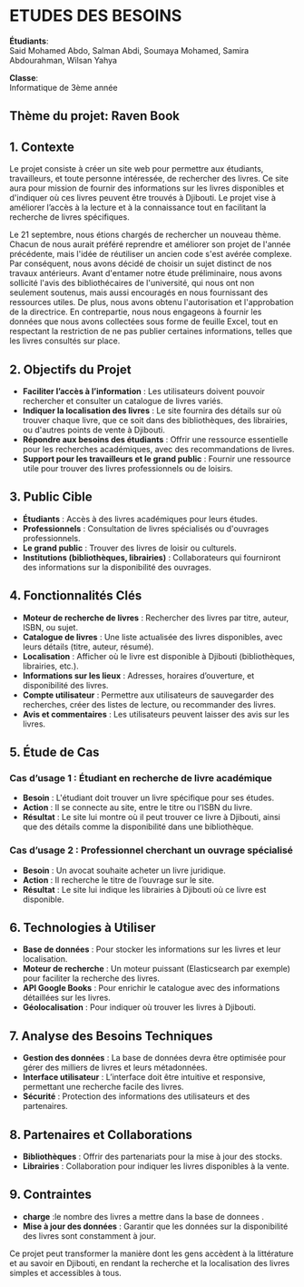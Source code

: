 # ETUDES DES BESOINS

**Étudiants**:  
Said Mohamed Abdo, Salman Abdi, Soumaya Mohamed, Samira Abdourahman, Wilsan Yahya

**Classe**:  
Informatique de 3ème année

## Thème du projet: Raven Book
## 1. Contexte
Le projet consiste à créer un site web pour permettre aux étudiants, travailleurs, et toute personne intéressée, de rechercher des livres. Ce site aura pour mission de fournir des informations sur les livres disponibles et d'indiquer où ces livres peuvent être trouvés à Djibouti. Le projet vise à améliorer l’accès à la lecture et à la connaissance tout en facilitant la recherche de livres spécifiques.

Le 21 septembre, nous étions chargés de rechercher un nouveau thème. Chacun de nous aurait préféré reprendre et améliorer son projet de l'année précédente, mais l'idée de réutiliser un ancien code s'est avérée complexe. Par conséquent, nous avons décidé de choisir un sujet distinct de nos travaux antérieurs. Avant d'entamer notre étude préliminaire, nous avons sollicité l'avis des bibliothécaires de l'université, qui nous ont non seulement soutenus, mais aussi encouragés en nous fournissant des ressources utiles. De plus, nous avons obtenu l'autorisation et l'approbation de la directrice. En contrepartie, nous nous engageons à fournir les données que nous avons collectées sous forme de feuille Excel, tout en respectant la restriction de ne pas publier certaines informations, telles que les livres consultés sur place.

## 2. Objectifs du Projet
- **Faciliter l’accès à l’information** : Les utilisateurs doivent pouvoir rechercher et consulter un catalogue de livres variés.
- **Indiquer la localisation des livres** : Le site fournira des détails sur où trouver chaque livre, que ce soit dans des bibliothèques, des librairies, ou d'autres points de vente à Djibouti.
- **Répondre aux besoins des étudiants** : Offrir une ressource essentielle pour les recherches académiques, avec des recommandations de livres.
- **Support pour les travailleurs et le grand public** : Fournir une ressource utile pour trouver des livres professionnels ou de loisirs.

## 3. Public Cible
- **Étudiants** : Accès à des livres académiques pour leurs études.
- **Professionnels** : Consultation de livres spécialisés ou d'ouvrages professionnels.
- **Le grand public** : Trouver des livres de loisir ou culturels.
- **Institutions (bibliothèques, librairies)** : Collaborateurs qui fourniront des informations sur la disponibilité des ouvrages.

## 4. Fonctionnalités Clés
- **Moteur de recherche de livres** : Rechercher des livres par titre, auteur, ISBN, ou sujet.
- **Catalogue de livres** : Une liste actualisée des livres disponibles, avec leurs détails (titre, auteur, résumé).
- **Localisation** : Afficher où le livre est disponible à Djibouti (bibliothèques, librairies, etc.).
- **Informations sur les lieux** : Adresses, horaires d’ouverture, et disponibilité des livres.
- **Compte utilisateur** : Permettre aux utilisateurs de sauvegarder des recherches, créer des listes de lecture, ou recommander des livres.
- **Avis et commentaires** : Les utilisateurs peuvent laisser des avis sur les livres.

## 5. Étude de Cas

### Cas d’usage 1 : Étudiant en recherche de livre académique
- **Besoin** : L'étudiant doit trouver un livre spécifique pour ses études.
- **Action** : Il se connecte au site, entre le titre ou l’ISBN du livre.
- **Résultat** : Le site lui montre où il peut trouver ce livre à Djibouti, ainsi que des détails comme la disponibilité dans une bibliothèque.

### Cas d’usage 2 : Professionnel cherchant un ouvrage spécialisé
- **Besoin** : Un avocat souhaite acheter un livre juridique.
- **Action** : Il recherche le titre de l’ouvrage sur le site.
- **Résultat** : Le site lui indique les librairies à Djibouti où ce livre est disponible.

## 6. Technologies à Utiliser
- **Base de données** : Pour stocker les informations sur les livres et leur localisation.
- **Moteur de recherche** : Un moteur puissant (Elasticsearch par exemple) pour faciliter la recherche des livres.
- **API Google Books** : Pour enrichir le catalogue avec des informations détaillées sur les livres.
- **Géolocalisation** : Pour indiquer où trouver les livres à Djibouti.

## 7. Analyse des Besoins Techniques
- **Gestion des données** : La base de données devra être optimisée pour gérer des milliers de livres et leurs métadonnées.
- **Interface utilisateur** : L’interface doit être intuitive et responsive, permettant une recherche facile des livres.
- **Sécurité** : Protection des informations des utilisateurs et des partenaires.

## 8. Partenaires et Collaborations
- **Bibliothèques** : Offrir des partenariats pour la mise à jour des stocks.
- **Librairies** : Collaboration pour indiquer les livres disponibles à la vente.

## 9. Contraintes
- **charge** :le nombre des livres a mettre dans la base de donnees .
- **Mise à jour des données** : Garantir que les données sur la disponibilité des livres sont constamment à jour.

Ce projet peut transformer la manière dont les gens accèdent à la littérature et au savoir en Djibouti, en rendant la recherche et la localisation des livres simples et accessibles à tous.

